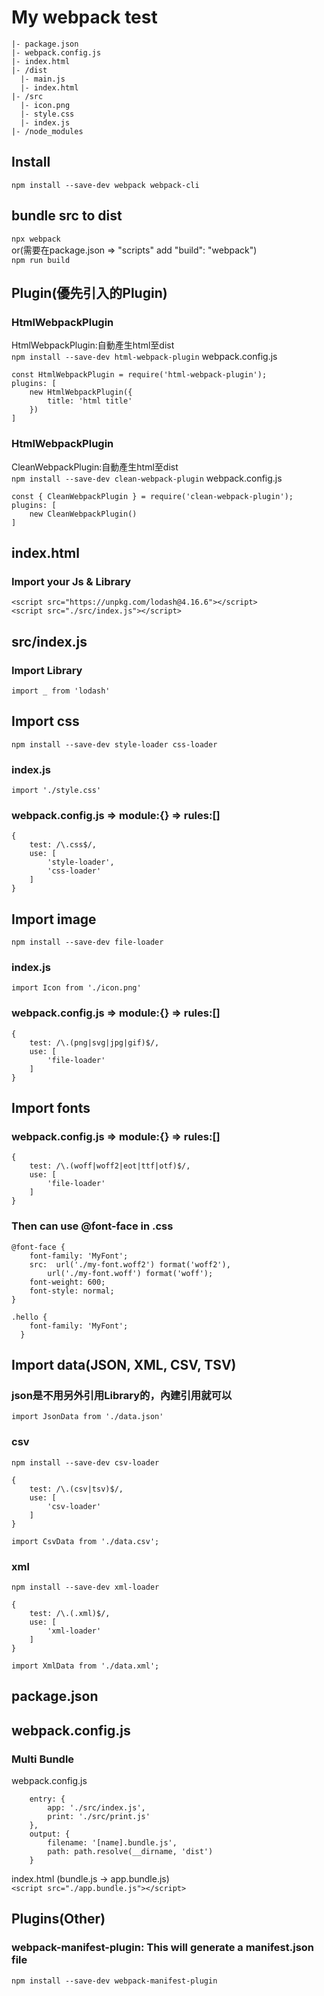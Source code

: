 # My webpack test
```
|- package.json
|- webpack.config.js
|- index.html
|- /dist
  |- main.js
  |- index.html
|- /src
  |- icon.png
  |- style.css
  |- index.js
|- /node_modules
```
## Install
```npm install --save-dev webpack webpack-cli```
## bundle src to dist
```npx webpack```  
or(需要在package.json => "scripts" add "build": "webpack")  
```npm run build```

## Plugin(優先引入的Plugin)
### HtmlWebpackPlugin
HtmlWebpackPlugin:自動產生html至dist  
```npm install --save-dev html-webpack-plugin```
webpack.config.js    
```
const HtmlWebpackPlugin = require('html-webpack-plugin');
plugins: [
    new HtmlWebpackPlugin({
        title: 'html title'
    })
]
```
### HtmlWebpackPlugin
CleanWebpackPlugin:自動產生html至dist  
```npm install --save-dev clean-webpack-plugin```
webpack.config.js    
```
const { CleanWebpackPlugin } = require('clean-webpack-plugin');
plugins: [
    new CleanWebpackPlugin()
]
```
## index.html
### Import your Js & Library
```
<script src="https://unpkg.com/lodash@4.16.6"></script>
<script src="./src/index.js"></script>
```
## src/index.js
### Import Library
```
import _ from 'lodash'
```
## Import css
```npm install --save-dev style-loader css-loader```
### index.js
```
import './style.css'
```
### webpack.config.js => module:{} => rules:[]
```
{
    test: /\.css$/,
    use: [
        'style-loader',
        'css-loader'
    ]
}
```
## Import image
```npm install --save-dev file-loader```
### index.js
```
import Icon from './icon.png'
```
### webpack.config.js => module:{} => rules:[]
```
{
    test: /\.(png|svg|jpg|gif)$/,
    use: [
        'file-loader'
    ]
}
```

## Import fonts
### webpack.config.js => module:{} => rules:[]
```
{
    test: /\.(woff|woff2|eot|ttf|otf)$/,
    use: [
        'file-loader'
    ]
}
```
### Then can use @font-face in .css 
```
@font-face {
    font-family: 'MyFont';
    src:  url('./my-font.woff2') format('woff2'),
        url('./my-font.woff') format('woff');
    font-weight: 600;
    font-style: normal;
}

.hello {
    font-family: 'MyFont';
  }
```
## Import data(JSON, XML, CSV, TSV)
### json是不用另外引用Library的，內建引用就可以
```import JsonData from './data.json'```
### csv
```npm install --save-dev csv-loader```
```
{
    test: /\.(csv|tsv)$/,
    use: [
        'csv-loader'
    ]
}
```
```
import CsvData from './data.csv';
```
### xml
```npm install --save-dev xml-loader```
```
{
    test: /\.(.xml)$/,
    use: [
        'xml-loader'
    ]
}
```
```
import XmlData from './data.xml';
```

## package.json


## webpack.config.js

### Multi Bundle
webpack.config.js  
```
    entry: {
        app: './src/index.js',
        print: './src/print.js'
    },
    output: {
        filename: '[name].bundle.js',
        path: path.resolve(__dirname, 'dist')
    }
```
index.html (bundle.js -> app.bundle.js)  
```<script src="./app.bundle.js"></script>```

## Plugins(Other)
### webpack-manifest-plugin: This will generate a manifest.json file
```npm install --save-dev webpack-manifest-plugin```
